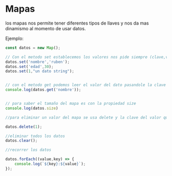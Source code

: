 # Mapas

los mapas nos permite tener diferentes tipos de llaves y nos da mas dinamismo al momento de usar datos.

Ejemplo:

```javascript
const datos = new Map();

// Con el metodo set establecemos los valores nos pide siempre (clave,valor)
datos.set('nombre','ruben'); 
datos.set('edad',30);
datos.set(1,"un dato string");


// con el metodo get podemos leer el valor del dato pasandole la clave
console.log(datos.get('nombre'));


// para saber el tamaño del mapa es con la propiedad size
console.log(datos.size)

//para eliminar un valor del mapa se usa delete y la clave del valor que deseamos eliminar

datos.delete(1);

//eliminar todos los datos
datos.clear();

//recorrer los datos

datos.forEach((value,key) => {
    console.log(`${key}:${value}`);
});
```
